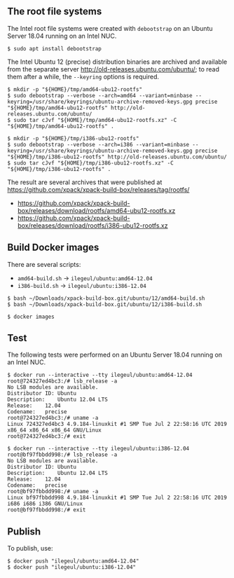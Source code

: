 
## The root file systems

The Intel root file systems were created with `debootstrap` on an Ubuntu Server
18.04 running on an Intel NUC.

```console
$ sudo apt install debootstrap
```

The Intel Ubuntu 12 (precise) distribution binaries are archived and available
from the separate server http://old-releases.ubuntu.com/ubuntu/; to read them
after a while, the `--keyring` options is required.

```console
$ mkdir -p "${HOME}/tmp/amd64-ubu12-rootfs"
$ sudo debootstrap --verbose --arch=amd64 --variant=minbase --keyring=/usr/share/keyrings/ubuntu-archive-removed-keys.gpg precise "${HOME}/tmp/amd64-ubu12-rootfs" http://old-releases.ubuntu.com/ubuntu/
$ sudo tar cJvf "${HOME}/tmp/amd64-ubu12-rootfs.xz" -C "${HOME}/tmp/amd64-ubu12-rootfs" .
```

```console
$ mkdir -p "${HOME}/tmp/i386-ubu12-rootfs"
$ sudo debootstrap --verbose --arch=i386 --variant=minbase --keyring=/usr/share/keyrings/ubuntu-archive-removed-keys.gpg precise "${HOME}/tmp/i386-ubu12-rootfs" http://old-releases.ubuntu.com/ubuntu/
$ sudo tar cJvf "${HOME}/tmp/i386-ubu12-rootfs.xz" -C "${HOME}/tmp/i386-ubu12-rootfs" .
```

The result are several archives that were published at
https://github.com/xpack/xpack-build-box/releases/tag/rootfs/

- https://github.com/xpack/xpack-build-box/releases/download/rootfs/amd64-ubu12-rootfs.xz
- https://github.com/xpack/xpack-build-box/releases/download/rootfs/i386-ubu12-rootfs.xz

## Build Docker images

There are several scripts:

- `amd64-build.sh` -> `ilegeul/ubuntu:amd64-12.04`
- `i386-build.sh` -> `ilegeul/ubuntu:i386-12.04`

```console
$ bash ~/Downloads/xpack-build-box.git/ubuntu/12/amd64-build.sh
$ bash ~/Downloads/xpack-build-box.git/ubuntu/12/i386-build.sh

$ docker images
```

## Test

The following tests were performed on an Ubuntu Server
18.04 running on an Intel NUC.

```console
$ docker run --interactive --tty ilegeul/ubuntu:amd64-12.04
root@724327ed4bc3:/# lsb_release -a
No LSB modules are available.
Distributor ID:	Ubuntu
Description:	Ubuntu 12.04 LTS
Release:	12.04
Codename:	precise
root@724327ed4bc3:/# uname -a
Linux 724327ed4bc3 4.9.184-linuxkit #1 SMP Tue Jul 2 22:58:16 UTC 2019 x86_64 x86_64 x86_64 GNU/Linux
root@724327ed4bc3:/# exit
```

```console
$ docker run --interactive --tty ilegeul/ubuntu:i386-12.04
root@bf97fbbdd998:/# lsb_release -a
No LSB modules are available.
Distributor ID:	Ubuntu
Description:	Ubuntu 12.04 LTS
Release:	12.04
Codename:	precise
root@bf97fbbdd998:/# uname -a
Linux bf97fbbdd998 4.9.184-linuxkit #1 SMP Tue Jul 2 22:58:16 UTC 2019 i686 i686 i386 GNU/Linux
root@bf97fbbdd998:/# exit
```

## Publish

To publish, use:

```console
$ docker push "ilegeul/ubuntu:amd64-12.04"
$ docker push "ilegeul/ubuntu:i386-12.04"
```
